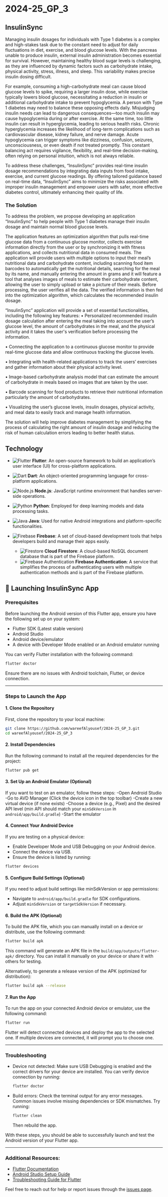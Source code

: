 # 2024-25_GP_3

## InsulinSync

Managing insulin dosages for individuals with Type 1 diabetes is a complex and high-stakes task due ‎to the constant need to adjust for daily fluctuations in diet, exercise, and blood glucose levels. With ‎the pancreas unable to produce insulin, external insulin administration becomes essential for ‎survival. However, maintaining healthy blood sugar levels is challenging, as they are influenced by ‎dynamic factors such as carbohydrate intake, physical activity, stress, illness, and sleep. This ‎variability makes precise insulin dosing difficult.‎

For example, consuming a high-carbohydrate meal can cause blood glucose levels to spike, ‎requiring a larger insulin dose, while exercise typically lowers blood glucose, necessitating a ‎reduction in insulin or additional carbohydrate intake to prevent hypoglycemia. A person with Type 1 ‎diabetes may need to balance these opposing effects daily. Misjudging insulin needs can lead to dangerous consequences—too much ‎insulin may cause hypoglycemia during or after exercise. At the same time, too little insulin can result in ‎hyperglycemia, leading to serious health risks. Chronic hyperglycemia increases ‎the likelihood of long-term complications such as cardiovascular disease, kidney failure, and nerve ‎damage. Acute hypoglycemia can trigger symptoms like dizziness, confusion, seizures, ‎unconsciousness, or even death if not treated promptly. This constant balancing act requires ‎vigilance, flexibility, and real-time decision-making, often relying on personal intuition, which is not ‎always reliable.‎

To address these challenges, “InsulinSync” provides real-time insulin dosage ‎recommendations by integrating data inputs from food intake, exercise, and current glucose ‎readings. By offering tailored guidance based on real-time data, “InsulinSync” aims to minimize the ‎risks associated with improper insulin management and empower users with safer, more effective ‎diabetes control, ultimately enhancing their quality of life.‎ 

### The Solution
To address the problem, we propose developing an application “InsulinSync” to help people with Type 1 diabetes manage their insulin dosage and maintain normal blood glucose levels.

The application features an optimization algorithm that pulls real-time glucose data from a continuous glucose monitor, collects exercise information directly from the user or by synchronizing it with fitness applications, and collects nutritional data in consumed meals. The application will provide users with multiple options to input their meal’s nutritional data and carbohydrate content, including scanning food item barcodes to automatically get the nutritional details, searching for the meal by its name, and manually entering the amount in grams and it will feature a tool that analyses images of meals to estimate their carbohydrate content, allowing the user to simply upload or take a picture of their meals. Before processing, the user verifies all the data. The verified information is then fed into the optimization algorithm, which calculates the recommended insulin dosage.

“InsulinSync” application will provide a set of essential functionalities, including the 
following key features:
•	Personalized recommended insulin dosage calculation after entering the meal taking into account the user’s glucose level, the amount of carbohydrates in the meal, and the physical activity and it takes the user's verification before processing the information.

•	Connecting the application to a continuous glucose monitor to provide real-time glucose data and allow continuous tracking the glucose levels.

•	Integrating with health-related applications to track the users’ exercises and gather information about their physical activity level. 

•	Image-based carbohydrate analysis model that can estimate the amount of carbohydrate in meals based on images that are taken by the user.

•	Barcode scanning for food products to retrieve their nutritional information particularly the amount of carbohydrates.

•	Visualizing the user’s glucose levels, insulin dosages, physical activity, and meal data to easily track and manage health information.

The solution will help improve diabetes management by simplifying the process of calculating the right amount of insulin dosage and reducing the risk of human calculation errors leading to better health status.

## Technology  
- ![Flutter](https://img.shields.io/badge/Flutter-02569B?logo=flutter&logoColor=white) **Flutter**: An open-source framework to build an application’s user interface (UI) for cross-platform applications.
- ![Dart](https://img.shields.io/badge/Dart-0175C2?logo=dart&logoColor=white) **Dart**: An object-oriented programming language for cross-platform applications.


- ![Node.js](https://img.shields.io/badge/Node.js-339933?logo=nodedotjs&logoColor=white) **Node.js**: JavaScript runtime environment that handles server-side operations.
- ![Python](https://img.shields.io/badge/Python-3776AB?logo=python&logoColor=white) **Python**: Employed for deep learning models and data processing tasks.


- ![Java](https://img.shields.io/badge/Java-ED8B00?logo=java&logoColor=white) **Java**: Used for native Android integrations and platform-specific functionalities.


- ![Firebase](https://img.shields.io/badge/Firebase-FFCA28?logo=firebase&logoColor=black) **Firebase**: A set of cloud-based development tools that helps developers build and manage their apps easily.
  - ![Firestore](https://img.shields.io/badge/Firestore-FF6F00?logo=firebase&logoColor=white) **Cloud Firestore**: A cloud-based NoSQL document database that is part of the Firebase platform.
  - ![Firebase Authentication](https://img.shields.io/badge/Firebase_Auth-FF6F00?logo=firebase&logoColor=white) **Firebase Authentication**: A service that simplifies the process of authenticating users with multiple authentication methods and is part of the Firebase platform.


## 🚀 Launching InsulinSync App

### Prerequisites

Before launching the Android version of this Flutter app, ensure you have the following set up on your system:

- Flutter SDK (Latest stable version)
- Android Studio
- Android device/emulator
- A device with Developer Mode enabled or an Android emulator running

You can verify Flutter installation with the following command:

```bash
flutter doctor
```

Ensure there are no issues with Android toolchain, Flutter, or device connection.

---

### Steps to Launch the App
#### 1. Clone the Repository
First, clone the repository to your local machine:
```bash
git clone https://github.com/wareefAlyousef/2024-25_GP_3.git
cd wareefAlyousef/2024-25_GP_3
```

#### 2. Install Dependencies
Run the following command to install all the required dependencies for the project:
```bash
flutter pub get
```
#### 3. Set Up an Android Emulator (Optional)
If you want to test on an emulator, follow these steps:
-Open Android Studio
-Go to AVD Manager (Click the device icon in the top toolbar)
-Create a new virtual device (if none exists)
-Choose a device (e.g., Pixel) and the desired API level (min API should match your `minSdkVersion` in `android/app/build.gradle`)
-Start the emulator

#### 4. Connect Your Android Device
If you are testing on a physical device:

- Enable Developer Mode and USB Debugging on your Android device.
- Connect the device via USB.
- Ensure the device is listed by running:
```bash
flutter devices
```

#### 5. Configure Build Settings (Optional)
If you need to adjust build settings like minSdkVersion or app permissions:

- Navigate to `android/app/build.gradle` for SDK configurations.
- Adjust `minSdkVersion` or `targetSdkVersion` if necessary.

#### 6. Build the APK (Optional)
To build the APK file, which you can manually install on a device or distribute, use the following command:
```bash
flutter build apk
```

This command will generate an APK file in the `build/app/outputs/flutter-apk/` directory. You can install it manually on your device or share it with others for testing.

Alternatively, to generate a release version of the APK (optimized for distribution):
```bash
flutter build apk --release
```

#### 7. Run the App
To run the app on your connected Android device or emulator, use the following command:
```bash
flutter run
```
Flutter will detect connected devices and deploy the app to the selected one. If multiple devices are connected, it will prompt you to choose one.

---
### Troubleshooting
- Device not detected: Make sure USB Debugging is enabled and the correct drivers for your device are installed. You can verify device connection by running:
  ```bash
  flutter doctor
  ```
- Build errors: Check the terminal output for any error messages. Common issues involve missing dependencies or SDK mismatches. Try running:
  ```bash
  flutter clean
  ```
  Then rebuild the app.

With these steps, you should be able to successfully launch and test the Android version of your Flutter app.

---

### Additional Resources:
- [Flutter Documentation](https://flutter.dev/docs)
- [Android Studio Setup Guide](https://developer.android.com/studio/install)
- [Troubleshooting Guide for Flutter](https://docs.flutter.dev/get-started/troubleshoot)

Feel free to reach out for help or report issues through the [issues page](https://github.com/wareefAlyousef/2024-25_GP_3/issues).
